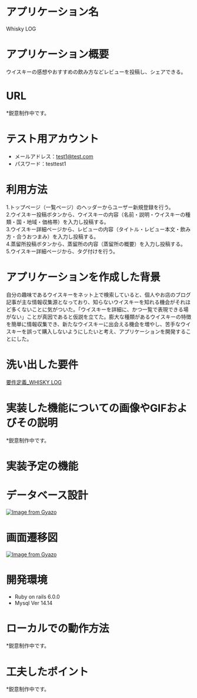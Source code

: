 # アプリケーション名	
Whisky LOG
# アプリケーション概要
ウイスキーの感想やおすすめの飲み方などレビューを投稿し、シェアできる。
# URL
*鋭意制作中です。
# テスト用アカウント	
- メールアドレス：test1@test.com  
- パスワード：testtest1
# 利用方法	
1.トップページ（一覧ページ）のヘッダーからユーザー新規登録を行う。  
2.ウイスキー投稿ボタンから、ウイスキーの内容（名前・説明・ウイスキーの種類・国・地域・価格帯）を入力し投稿する。  
3.ウイスキー詳細ページから、レビューの内容（タイトル・レビュー本文・飲み方・合うおつまみ）を入力し投稿する。  
4.蒸留所投稿ボタンから、蒸留所の内容（蒸留所の概要）を入力し投稿する。  
5.ウイスキー詳細ページから、タグ付けを行う。  

# アプリケーションを作成した背景
自分の趣味であるウイスキーをネット上で検索していると、個人やお店のブログ記事が主な情報収集源となっており、知らないウイスキーを知れる機会がそれほど多くないことに気がついた。「ウイスキーを詳細に、かつ一覧で表現できる場がない」ことが真因であると仮説を立てた。膨大な種類があるウイスキーの特徴を簡単に情報収集でき、新たなウイスキーに出会える機会を増やし、苦手なウイスキーを誤って購入しないようにしたいと考え、アプリケーションを開発することにした。
# 洗い出した要件
[要件定義_WHISKY LOG](https://docs.google.com/spreadsheets/d/1BSuU7G0e_jjpQ7l9BhHZBtMpmZQ0W1za_axvA6ZOQP0/edit#gid=982722306)
# 実装した機能についての画像やGIFおよびその説明
*鋭意制作中です。
# 実装予定の機能

# データベース設計
[![Image from Gyazo](https://i.gyazo.com/2ca74166c9a77265576e614dbc46c9e8.png)](https://gyazo.com/2ca74166c9a77265576e614dbc46c9e8)
# 画面遷移図
[![Image from Gyazo](https://i.gyazo.com/537317dd6faa900ade3175d9f9b3f5b5.png)](https://gyazo.com/537317dd6faa900ade3175d9f9b3f5b5)
# 開発環境
- Ruby on rails 6.0.0
- Mysql  Ver 14.14

# ローカルでの動作方法
*鋭意制作中です。
# 工夫したポイント
*鋭意制作中です。  












